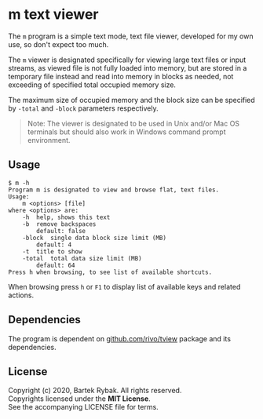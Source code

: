 # m text viewer

The `m` program is a simple text mode, text file viewer, developed for my own use,
so don't expect too much.

The `m` viewer is designated specifically for viewing large text files or input streams, as viewed file is not fully loaded into memory, but are stored in a temporary file instead and read into memory in blocks as needed, not exceeding of specified total occupied memory size.

The maximum size of occupied memory and the block size can be specified by `-total` and `-block` parameters respectively.


> Note:
The viewer is designated to be used in Unix and/or Mac OS terminals but should also work
in Windows command prompt environment.

## Usage

```console
$ m -h
Program m is designated to view and browse flat, text files.
Usage:
	m <options> [file]
where <options> are:
	-h	help, shows this text
	-b	remove backspaces
		default: false
	-block	single data block size limit (MB)
		default: 4
	-t	title to show
	-total	total data size limit (MB)
		default: 64
Press h when browsing, to see list of available shortcuts.
```

When browsing press `h` or `F1` to display list of available keys and related actions.

## Dependencies

The program is dependent on [github.com/rivo/tview](https://github.com/rivo/tview)
package and its dependencies.

## License

Copyright (c) 2020, Bartek Rybak.  All rights reserved.  
Copyrights licensed under the **MIT License**.  
See the accompanying LICENSE file for terms.  
